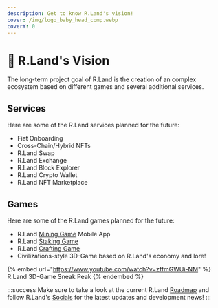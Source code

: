 ```yaml
---
description: Get to know R.Land's vision!
cover: /img/logo_baby_head_comp.webp
coverY: 0
---
```


# 🔭 R.Land's Vision

The long-term project goal of R.Land is the creation of an complex ecosystem based on different games and several additional services.

## Services

Here are some of the R.Land services planned for the future:

* Fiat Onboarding
* Cross-Chain/Hybrid NFTs
* R.Land Swap
* R.Land Exchange
* R.Land Block Explorer
* R.Land Crypto Wallet
* R.Land NFT Marketplace

## Games

Here are some of the R.Land games planned for the future:

* R.Land [Mining Game](/gaming/r.land-mining-game/) Mobile App
* R.Land [Staking Game](/upcoming-features/r.land-staking-game)
* R.Land [Crafting Game](/upcoming-features/r.land-crafting-game)
* Civilizations-style 3D-Game based on R.Land's economy and lore!

{% embed url="https://www.youtube.com/watch?v=zffmGWUi-NM" %}
R.Land 3D-Game Sneak Peak
{% endembed %}

:::success
Make sure to take a look at the current R.Land [Roadmap](/upcoming-features/roadmap) and follow R.Land's [Socials](/community/socials) for the latest updates and development news!
:::

